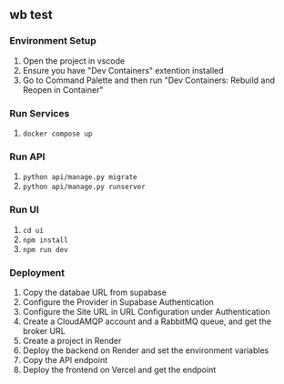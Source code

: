 ## wb test

### Environment Setup
1. Open the project in vscode
1. Ensure you have "Dev Containers" extention installed
1. Go to Command Palette and then run "Dev Containers: Rebuild and Reopen in Container"

### Run Services
1. `docker compose up`

### Run API
1. `python api/manage.py migrate`
1. `python api/manage.py runserver`

### Run UI
1. `cd ui`
1. `npm install`
1. `npm run dev`

### Deployment
1. Copy the databae URL from supabase
1. Configure the Provider in Supabase Authentication
1. Configure the Site URL in URL Configuration under Authentication
1. Create a CloudAMQP account and a RabbitMQ queue, and get the broker URL
1. Create a project in Render 
1. Deploy the backend on Render and set the environment variables
1. Copy the API endpoint
1. Deploy the frontend on Vercel and get the endpoint